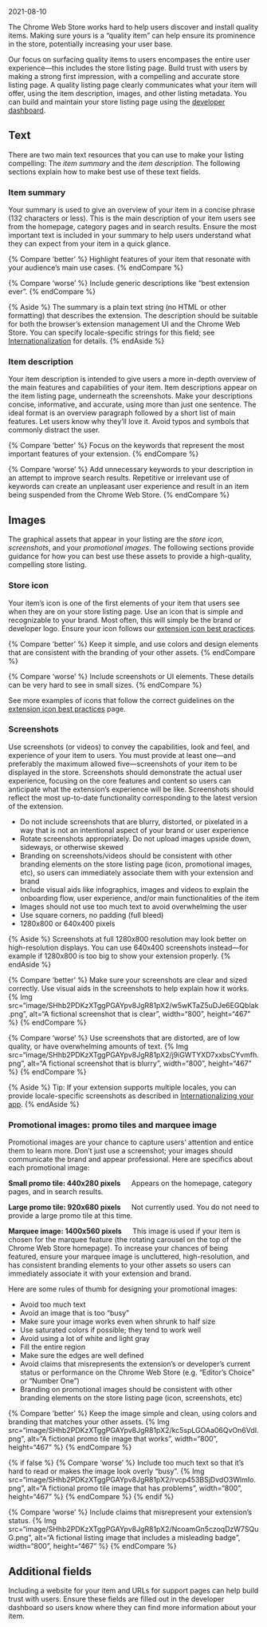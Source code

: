 2021-08-10

The Chrome Web Store works hard to help users discover and install quality items. Making sure yours is a “quality item” can help ensure its prominence in the store, potentially increasing your user base.

Our focus on surfacing quality items to users encompases the entire user experience—this includes the store listing page. Build trust with users by making a strong first impression, with a compelling and accurate store listing page. A quality listing page clearly communicates what your item will offer, using the item description, images, and other listing metadata. You can build and maintain your store listing page using the [developer dashboard](https://chrome.google.com/webstore/devconsole).

Text
----

There are two main text resources that you can use to make your listing compelling: The *item summary* and the *item description*. The following sections explain how to make best use of these text fields.

### Item summary

Your summary is used to give an overview of your item in a concise phrase (132 characters or less). This is the main description of your item users see from the homepage, category pages and in search results. Ensure the most important text is included in your summary to help users understand what they can expect from your item in a quick glance.

{% Compare ‘better’ %} Highlight features of your item that resonate with your audience’s main use cases. {% endCompare %}

{% Compare ‘worse’ %} Include generic descriptions like “best extension ever”. {% endCompare %}

{% Aside %} The summary is a plain text string (no HTML or other formatting) that describes the extension. The description should be suitable for both the browser’s extension management UI and the Chrome Web Store. You can specify locale-specific strings for this field; see [Internationalization](/docs/extensions/reference/i18n/) for details. {% endAside %}

### Item description

Your item description is intended to give users a more in-depth overview of the main features and capabilities of your item. Item descriptions appear on the item listing page, underneath the screenshots. Make your descriptions concise, informative, and accurate, using more than just one sentence. The ideal format is an overview paragraph followed by a short list of main features. Let users know why they’ll love it. Avoid typos and symbols that commonly distract the user.

{% Compare ‘better’ %} Focus on the keywords that represent the most important features of your extension. {% endCompare %}

{% Compare ‘worse’ %} Add unnecessary keywords to your description in an attempt to improve search results. Repetitive or irrelevant use of keywords can create an unpleasant user experience and result in an item being suspended from the Chrome Web Store. {% endCompare %}

Images
------

The graphical assets that appear in your listing are the *store icon*, *screenshots*, and your *promotional images*. The following sections provide guidance for how you can best use these assets to provide a high-quality, compelling store listing.

### Store icon

Your item’s icon is one of the first elements of your item that users see when they are on your store listing page. Use an icon that is simple and recognizable to your brand. Most often, this will simply be the brand or developer logo. Ensure your icon follows our [extension icon best practices](/docs/webstore/images/#extension-icon).

{% Compare ‘better’ %} Keep it simple, and use colors and design elements that are consistent with the branding of your other assets. {% endCompare %}

{% Compare ‘worse’ %} Include screenshots or UI elements. These details can be very hard to see in small sizes. {% endCompare %}

See more examples of icons that follow the correct guidelines on the [extension icon best practices](/docs/webstore/images/#extension-icon) page.

### Screenshots

Use screenshots (or videos) to convey the capabilities, look and feel, and experience of your item to users. You must provide at least one—and preferably the maximum allowed five—screenshots of your item to be displayed in the store. Screenshots should demonstrate the actual user experience, focusing on the core features and content so users can anticipate what the extension’s experience will be like. Screenshots should reflect the most up-to-date functionality corresponding to the latest version of the extension.

-   Do not include screenshots that are blurry, distorted, or pixelated in a way that is not an intentional aspect of your brand or user experience
-   Rotate screenshots appropriately. Do not upload images upside down, sideways, or otherwise skewed
-   Branding on screenshots/videos should be consistent with other branding elements on the store listing page (icon, promotional images, etc), so users can immediately associate them with your extension and brand
-   Include visual aids like infographics, images and videos to explain the onboarding flow, user experience, and/or main functionalities of the item
-   Images should not use too much text to avoid overwhelming the user
-   Use square corners, no padding (full bleed)
-   1280x800 or 640x400 pixels

{% Aside %} Screenshots at full 1280x800 resolution may look better on high-resolution displays. You can use 640x400 screenshots instead—for example if 1280x800 is too big to show your extension properly. {% endAside %}

{% Compare ‘better’ %} Make sure your screenshots are clear and sized correctly. Use visual aids in the screenshots to help explain how it works. {% Img src=“image/SHhb2PDKzXTggPGAYpv8JgR81pX2/w5wKTaZ5uDJe6EGQblak.png”, alt=“A fictional screenshot that is clear”, width=“800”, height=“467” %} {% endCompare %}

{% Compare ‘worse’ %} Use screenshots that are distorted, are of low quality, or have overwhelming amounts of text. {% Img src=“image/SHhb2PDKzXTggPGAYpv8JgR81pX2/j9iGWTYXD7xxbsCYvmfh.png”, alt=“A fictional screenshot that is blurry”, width=“800”, height=“467” %} {% endCompare %}

{% Aside %} Tip: If your extension supports multiple locales, you can provide locale-specific screenshots as described in [Internationalizing your app](/docs/webstore/i18n/). {% endAside %}

### Promotional images: promo tiles and marquee image

Promotional images are your chance to capture users’ attention and entice them to learn more. Don’t just use a screenshot; your images should communicate the brand and appear professional. Here are specifics about each promotional image:

**Small promo tile: 440x280 pixels**   Appears on the homepage, category pages, and in search results.

**Large promo tile: 920x680 pixels**   Not currently used. You do not need to provide a large promo tile at this time.

**Marquee image: 1400x560 pixels**   This image is used if your item is chosen for the marquee feature (the rotating carousel on the top of the Chrome Web Store homepage). To increase your chances of being featured, ensure your marquee image is uncluttered, high-resolution, and has consistent branding elements to your other assets so users can immediately associate it with your extension and brand.

Here are some rules of thumb for designing your promotional images:

-   Avoid too much text
-   Avoid an image that is too “busy”
-   Make sure your image works even when shrunk to half size
-   Use saturated colors if possible; they tend to work well
-   Avoid using a lot of white and light gray
-   Fill the entire region
-   Make sure the edges are well defined
-   Avoid claims that misrepresents the extension’s or developer’s current status or performance on the Chrome Web Store (e.g. “Editor’s Choice” or “Number One”)
-   Branding on promotional images should be consistent with other branding elements on the store listing page (icon, screenshots, etc)

{% Compare ‘better’ %} Keep the image simple and clean, using colors and branding that matches your other assets. {% Img src=“image/SHhb2PDKzXTggPGAYpv8JgR81pX2/kc5spLGOAa06QvOn6VdI.png”, alt=“A fictional promo tile image that works”, width=“800”, height=“467” %} {% endCompare %}

{% if false %} {% Compare ‘worse’ %} Include too much text so that it’s hard to read or makes the image look overly “busy”. {% Img src=“image/SHhb2PDKzXTggPGAYpv8JgR81pX2/rvcp453BSjDvdO3WlmIo.png”, alt=“A fictional promo tile image that has problems”, width=“800”, height=“467” %} {% endCompare %} {% endif %}

{% Compare ‘worse’ %} Include claims that misrepresent your extension’s status. {% Img src=“image/SHhb2PDKzXTggPGAYpv8JgR81pX2/NcoamGn5czoqDzW7SQuG.png”, alt=“A fictional listing image that includes a misleading badge”, width=“800”, height=“467” %} {% endCompare %}

Additional fields
-----------------

Including a website for your item and URLs for support pages can help build trust with users. Ensure these fields are filled out in the developer dashboard so users know where they can find more information about your item.

